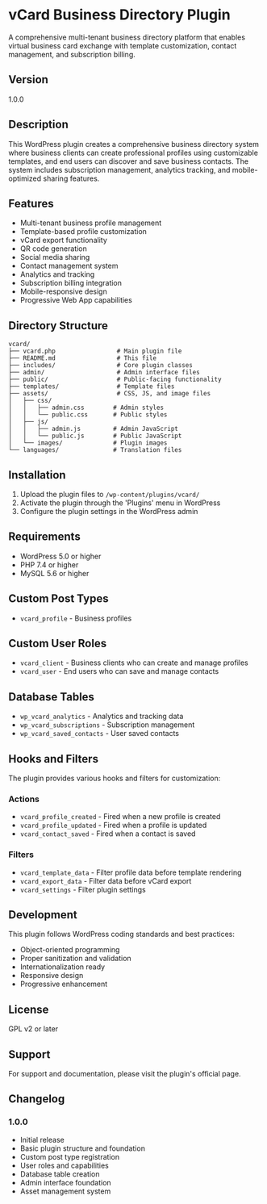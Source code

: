 # vCard Business Directory Plugin

A comprehensive multi-tenant business directory platform that enables virtual business card exchange with template customization, contact management, and subscription billing.

## Version
1.0.0

## Description
This WordPress plugin creates a comprehensive business directory system where business clients can create professional profiles using customizable templates, and end users can discover and save business contacts. The system includes subscription management, analytics tracking, and mobile-optimized sharing features.

## Features
- Multi-tenant business profile management
- Template-based profile customization
- vCard export functionality
- QR code generation
- Social media sharing
- Contact management system
- Analytics and tracking
- Subscription billing integration
- Mobile-responsive design
- Progressive Web App capabilities

## Directory Structure
```
vcard/
├── vcard.php                 # Main plugin file
├── README.md                 # This file
├── includes/                 # Core plugin classes
├── admin/                    # Admin interface files
├── public/                   # Public-facing functionality
├── templates/                # Template files
├── assets/                   # CSS, JS, and image files
│   ├── css/
│   │   ├── admin.css        # Admin styles
│   │   └── public.css       # Public styles
│   ├── js/
│   │   ├── admin.js         # Admin JavaScript
│   │   └── public.js        # Public JavaScript
│   └── images/              # Plugin images
└── languages/               # Translation files
```

## Installation
1. Upload the plugin files to `/wp-content/plugins/vcard/`
2. Activate the plugin through the 'Plugins' menu in WordPress
3. Configure the plugin settings in the WordPress admin

## Requirements
- WordPress 5.0 or higher
- PHP 7.4 or higher
- MySQL 5.6 or higher

## Custom Post Types
- `vcard_profile` - Business profiles

## Custom User Roles
- `vcard_client` - Business clients who can create and manage profiles
- `vcard_user` - End users who can save and manage contacts

## Database Tables
- `wp_vcard_analytics` - Analytics and tracking data
- `wp_vcard_subscriptions` - Subscription management
- `wp_vcard_saved_contacts` - User saved contacts

## Hooks and Filters
The plugin provides various hooks and filters for customization:

### Actions
- `vcard_profile_created` - Fired when a new profile is created
- `vcard_profile_updated` - Fired when a profile is updated
- `vcard_contact_saved` - Fired when a contact is saved

### Filters
- `vcard_template_data` - Filter profile data before template rendering
- `vcard_export_data` - Filter data before vCard export
- `vcard_settings` - Filter plugin settings

## Development
This plugin follows WordPress coding standards and best practices:
- Object-oriented programming
- Proper sanitization and validation
- Internationalization ready
- Responsive design
- Progressive enhancement

## License
GPL v2 or later

## Support
For support and documentation, please visit the plugin's official page.

## Changelog

### 1.0.0
- Initial release
- Basic plugin structure and foundation
- Custom post type registration
- User roles and capabilities
- Database table creation
- Admin interface foundation
- Asset management system